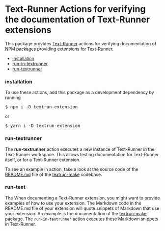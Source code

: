 # Text-Runner Actions for verifying the documentation of Text-Runner extensions

This package provides [Text-Runner](https://github.com/kevgo/text-runner)
actions for verifying documentation of NPM packages providing extensions for
Text-Runner.

- [installation](#installation)
- [run-in-textrunner](#run-in-textrunner)
- [run-textrunner](#run-textrunner)

### installation

To use these actions, add this package as a development dependency by running

<pre textrun="npm/install">
$ npm i -D textrun-extension
</pre>

or

<pre textrun="npm/install">
$ yarn i -D textrun-extension
</pre>

### run-textrunner

The <b textrun="action/name-full">run-textrunner</b> action executes a new
instance of Text-Runner in the Text-Runner workspace. This allows testing
documentation for Text-Runner itself, or for a Text-Runner extension.

To see an example in action, take a look at the source code of the
[README.md](../textrun-make/README.md#verify-make-commands) file of the
[textrun-make](../textrun-make/) codebase.

### run-text

The When documenting a Text-Runner extension, you might want to provide examples
of how to use your extension. The Markdown code in the README.md file of your
extension will quote snippets of Markdown that use your extension. An example is
the documentation of the
[textrun-make](../textrun-make/README.md#verify-make-commands) package. The
`run-in-textrunner` action executes these Markdown snippets in Text-Runner.
